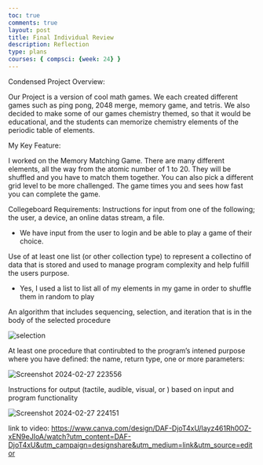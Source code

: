 ```yaml
---
toc: true
comments: true
layout: post
title: Final Individual Review
description: Reflection
type: plans
courses: { compsci: {week: 24} }
---
```


Condensed Project Overview:

Our Project is a version of cool math games. We each created different games such as ping pong, 2048 merge, memory game, and tetris. We also decided to make some of our games chemistry themed, so that it would be educational, and the students can memorize chemistry elements of the periodic table of elements. 

My Key Feature:

I worked on the Memory Matching Game. There are many different elements, all the way from the atomic number of 1 to 20. They will be shuffled and you have to match them together. You can also pick a different grid level to be more challenged. The game times you and sees how fast you can complete the game. 

Collegeboard Requirements:
Instructions for input from one of the following; the user, a device, an online datas stream, a file.	
- We have input from the user to login and be able to play a game of their choice. 

Use of at least one list (or other collection type) to represent a collectino of data that is stored and used to manage program complexity and help fulfill the users purpose.	
- Yes, I used a list to list all of my elements in my game in order to shuffle them in random to play

An algorithm that includes sequencing, selection, and iteration that is in the body of the selected procedure	

![selection](https://github.com/tanvim-18/student/assets/142523190/6b5d546a-9cc1-46f9-a82f-b2a44daf1cc4)


At least one procedure that contirubted to the program’s intened purpose where you have defined: the name, return type, one or more parameters:	

![Screenshot 2024-02-27 223556](https://github.com/tanvim-18/student/assets/142523190/259bbe9b-0da0-4894-941f-4fa531e964f8)

Instructions for output (tactile, audible, visual, or ) based on input and program functionality	

![Screenshot 2024-02-27 224151](https://github.com/tanvim-18/student/assets/142523190/68bbb013-5de3-45b1-9135-72b9733213f7)


link to video:
https://www.canva.com/design/DAF-DjoT4xU/layz461Rh0OZ-xEN9eJIoA/watch?utm_content=DAF-DjoT4xU&utm_campaign=designshare&utm_medium=link&utm_source=editor